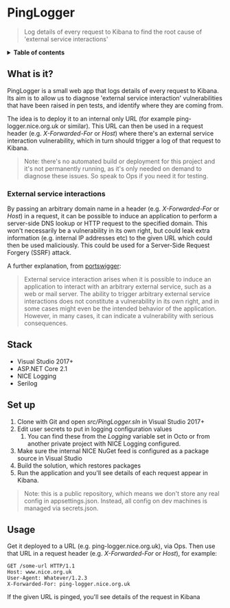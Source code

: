 # PingLogger
  
 > Log details of every request to Kibana to find the root cause of 'external service interactions'
 
<details>
<summary><strong>Table of contents</strong></summary>
<!-- START doctoc -->
- [PingLogger](#pinglogger)
  - [What is it?](#what-is-it)
    - [External service interactions](#external-service-interactions)
  - [Stack](#stack)
  - [Set up](#set-up)
  - [Usage](#usage)
<!-- END doctoc -->
</details>
  
## What is it?

PingLogger is a small web app that logs details of every request to Kibana. Its aim is to allow us to diagnose 'external service interaction' vulnerabilities that have been raised in pen tests, and identify where they are coming from.

The idea is to deploy it to an internal only URL (for example ping-logger.nice.org.uk or similar). This URL can then be used in a request header (e.g. *X-Forwarded-For* or *Host*) where there's an external service interaction vulnerability, which in turn should trigger a log of that request to Kibana.

> Note: there's no automated build or deployment for this project and it's not permanently running, as it's only needed on demand to diagnose these issues. So speak to Ops if you need it for testing.

### External service interactions

By passing an arbitrary domain name in a header (e.g. *X-Forwarded-For* or *Host*) in a request, it can be possible to induce an application to perform a server-side DNS lookup or HTTP request to the specified domain. This won't necessarily be a vulnerability in its own right, but could leak extra information (e.g. internal IP addresses etc) to the given URL which could then be used maliciously. This could be used for a Server-Side Request Forgery (SSRF) attack.

A further explanation, from [portswigger](https://portswigger.net/kb/issues/00300200_external-service-interaction-dns):

> External service interaction arises when it is possible to induce an application to interact with an arbitrary external service, such as a web or mail server. The ability to trigger arbitrary external service interactions does not constitute a vulnerability in its own right, and in some cases might even be the intended behavior of the application. However, in many cases, it can indicate a vulnerability with serious consequences.
  
## Stack

- Visual Studio 2017+
- ASP.NET Core 2.1
- NICE Logging
- Serilog
  
## Set up

1. Clone with Git and open *src/PingLogger.sln* in Visual Studio 2017+
2. Edit user secrets to put in logging configuration values
   1. You can find these from the *Logging* variable set in Octo or from another private project with NICE Logging configured.
3. Make sure the internal NICE NuGet feed is configured as a package source in Visual Studio
4. Build the solution, which restores packages
5. Run the application and you'll see details of each request appear in Kibana.

> Note: this is a public repository, which means we don't store any real config in appsettings.json. Instead, all config on dev machines is managed via secrets.json.

## Usage

Get it deployed to a URL (e.g. ping-logger.nice.org.uk), via Ops. Then use that URL in a request header (e.g. *X-Forwarded-For* or *Host*), for example:

```
GET /some-url HTTP/1.1
Host: www.nice.org.uk
User-Agent: Whatever/1.2.3
X-Forwarded-For: ping-logger.nice.org.uk
```

If the given URL is pinged, you'll see details of the request in Kibana